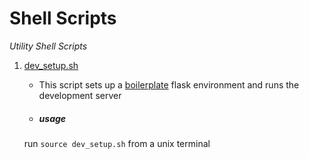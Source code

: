 # Shell Scripts

<em>Utility Shell Scripts</em>

1. [dev_setup.sh](https://github.com/Avarsa/shell_scripts/blob/master/dev_setup.sh)
    * This script sets up a [boilerplate](https://github.com/Avarsa/dev_boilerplate) flask environment and runs the development server
    
    * <h5>usage</h5>
    run `source dev_setup.sh` from a unix terminal
    
